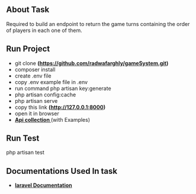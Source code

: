 ## About Task

Required to build an endpoint to return the game turns containing the order of players in each one of them.

## Run Project

-   git clone **(https://github.com/radwafarghly/gameSystem.git)**
-   composer install
-   create .env file
-   copy .env example file in .env 
-   run command php artisan key:generate
-   php artisan config:cache
-   php artisan serve
-   copy this link **(http://127.0.0.1:8000)**
-   open it in browser
-   **[Api collection ](https://documenter.getpostman.com/view/23289516/2s9YC1XF56)** (with Examples)

## Run Test

php artisan test

## Documentations Used In task

-   **[laravel Documentation](https://laravel.com/docs/8.x)**
